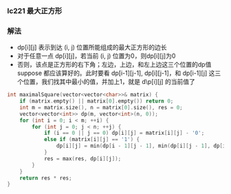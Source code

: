 ### lc221 最大正方形

### 解法

- dp[i][j] 表示到达 (i, j) 位置所能组成的最大正方形的边长
- 对于任意一点 dp\[i][j]，若当前 (i, j) 位置为0，则dp\[i][j]为0
- 否则，该点是正方形的右下角；左边，上边，和左上边这三个位置的dp值 suppose 都应该算好的。此时要看 dp\[i-1][j-1],  dp\[i][j-1]，和 dp\[i-1][j] 这三个位置，我们找其中最小的值，并加上1，就是 d\p[i][j] 的当前值了

```cpp
int maximalSquare(vector<vector<char>>& matrix) {
    if (matrix.empty() || matrix[0].empty()) return 0;
    int m = matrix.size(), n = matrix[0].size(), res = 0;
    vector<vector<int>> dp(m, vector<int>(n, 0));
    for (int i = 0; i < m; ++i) {
        for (int j = 0; j < n; ++j) {
            if (i == 0 || j == 0) dp[i][j] = matrix[i][j] - '0';
            else if (matrix[i][j] == '1') {
                dp[i][j] = min(dp[i - 1][j - 1], min(dp[i][j - 1], dp[i - 1][j])) + 1;
            }
            res = max(res, dp[i][j]);
        }
    }
    return res * res;
}
```

